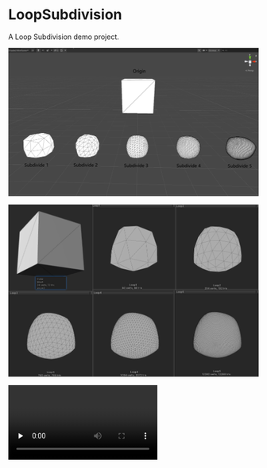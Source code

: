 # LoopSubdivision
 A Loop Subdivision demo project.


![](Screenshots/demo1.png)

![](Screenshots/demo2.png)

<video id="video" controls="" preload="none">
      <source id="mp4" src="Screenshots/LoopSubdivision.mp4" type="video/mp4">
</videos>
